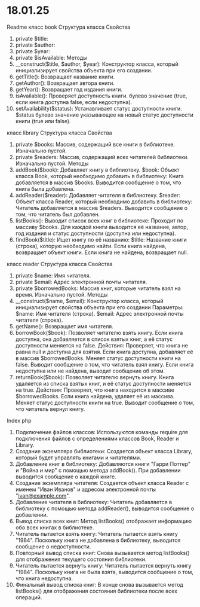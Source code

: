 # 18.01.25
Readme 
класс book
Структура класса
Свойства
1.	private $title:
2.	private $author:
3.	private $year:
4.	private $isAvailable:
Методы
1.	__construct($title, $author, $year):
Конструктор класса, который инициализирует свойства объекта при его создании.
2.	getTitle():
Возвращает название книги.
3.	getAuthor():
Возвращает автора книги.
4.	getYear():
Возвращает год издания книги.
5.	isAvailable():
Проверяет доступность книги. булево значение (true, если книга доступна false, если недоступна).
6.	setAvailability($status):
Устанавливает статус доступности книги.
$status булево значение указывающее на новый статус доступности книги (true или false).

класс library
Структура класса
Свойства
1.	private $books:
Массив, содержащий все книги в библиотеке. Изначально пустой.
2.	private $readers:
Массив, содержащий всех читателей библиотеки. Изначально пустой.
Методы
1.	addBook($book):
Добавляет книгу в библиотеку.
$book: Объект класса Book, который необходимо добавить в библиотеку:
Книга добавляется в массив $books. Выводится сообщение о том, что книга была добавлена.
2.	addReader($reader):
Добавляет читателя в библиотеку.
$reader: Объект класса Reader, который необходимо добавить в библиотеку:
Читатель добавляется в массив $readers. Выводится сообщение о том, что читатель был добавлен.
3.	listBooks():
Выводит список всех книг в библиотеке:
Проходит по массиву $books. Для каждой книги выводится её название, автор, год издания и статус доступности (доступна или недоступна).
4.	findBook($title):
Ищет книгу по её названию:
$title: Название книги (строка), которую необходимо найти.
Если книга найдена, возвращает объект книги. Если книга не найдена, возвращает null.

класс reader
Структура класса
Свойства
1.	private $name:
Имя читателя.
2.	private $email:
Адрес электронной почты читателя.
3.	private $borrowedBooks:
Массив книг, которые читатель взял на время. Изначально пустой.
Методы
1.	__construct($name, $email):
Конструктор класса, который инициализирует свойства объекта при его создании
Параметры:
$name: Имя читателя (строка). $email: Адрес электронной почты читателя (строка).
2.	getName():
Возвращает имя читателя.
3.	borrowBook($book):
Позволяет читателю взять книгу. Если книга доступна, она добавляется в список взятых книг, а её статус доступности меняется на false.
Действия:
Проверяет, что книга не равна null и доступна для взятия.
Если книга доступна, добавляет её в массив $borrowedBooks.
Меняет статус доступности книги на false.
Выводит сообщение о том, что читатель взял книгу.
Если книга недоступна или не найдена, выводит сообщение об этом.
4.	returnBook($book):
Позволяет читателю вернуть книгу. Книга удаляется из списка взятых книг, и её статус доступности меняется на true.
Действия:
Проверяет, что книга находится в массиве $borrowedBooks.
Если книга найдена, удаляет её из массива.
Меняет статус доступности книги на true.
Выводит сообщение о том, что читатель вернул книгу.

Index php
1.	Подключение файлов классов:
Используются команды require для подключения файлов с определениями классов Book, Reader и Library.
2.	Создание экземпляра библиотеки:
Создается объект класса Library, который будет управлять книгами и читателями.
3.	Добавление книг в библиотеку:
Добавляются книги "Гарри Поттер" и "Война и мир" с помощью метода addBook(). При добавлении выводится сообщение о каждой книге.
4.	Создание экземпляра читателя:
Создается объект класса Reader с именем "Иван Иванов" и адресом электронной почты "ivan@example.com".
5.	Добавление читателя в библиотеку:
Читатель добавляется в библиотеку с помощью метода addReader(), выводится сообщение о добавлении.
6.	Вывод списка всех книг:
Метод listBooks() отображает информацию обо всех книгах в библиотеке.
7.	Читатель пытается взять книгу:
Читатель пытается взять книгу "1984". Поскольку книга не добавлена в библиотеку, выводится сообщение о недоступности.
8.	Повторный вывод списка книг:
Снова вызывается метод listBooks() для отображения текущего состояния библиотеки.
9.	Читатель пытается вернуть книгу:
Читатель пытается вернуть книгу "1984". Поскольку книга не была взята, выводится сообщение о том, что книга недоступна.
10.	Финальный вывод списка книг:
В конце снова вызывается метод listBooks() для отображения состояния библиотеки после всех операций.

